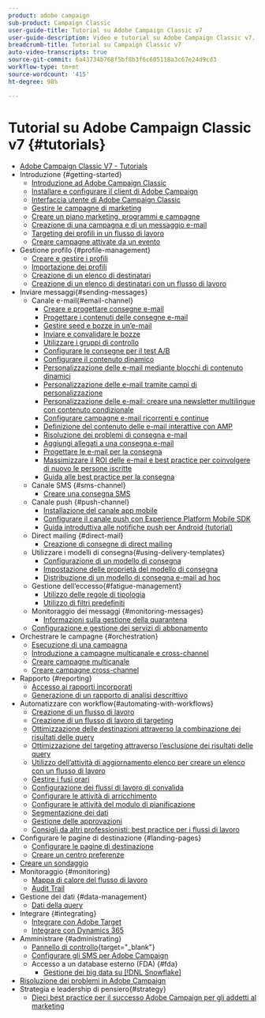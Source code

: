 ```yaml
---
product: adobe campaign
sub-product: Campaign Classic
user-guide-title: Tutorial su Adobe Campaign Classic v7
user-guide-description: Video e tutorial su Adobe Campaign Classic v7.
breadcrumb-title: Tutorial su Campaign Classic v7
auto-video-transcripts: true
source-git-commit: 6a43734b768f5bf8b3f6c605118a3c67e24d9cd3
workflow-type: tm+mt
source-wordcount: '415'
ht-degree: 98%

---
```



# Tutorial su Adobe Campaign Classic v7 {#tutorials}

+ [Adobe Campaign Classic V7 - Tutorials](/help/overview.md)
+ Introduzione {#getting-started}
   + [Introduzione ad Adobe Campaign Classic](/help/getting-started/introduction-to-adobe-campaign-classic.md)
   + [Installare e configurare il client di Adobe Campaign](/help/getting-started/install-and-setup-the-adobe-campaign-client.md)
   + [Interfaccia utente di Adobe Campaign Classic](/help/getting-started/exploring-the-adobe-campaign-classic-user-interface.md)
   + [Gestire le campagne di marketing](/help/getting-started/managing-marketing-campaigns.md)
   + [Creare un piano marketing, programmi e campagne](/help/getting-started/creating-a-marketing-plan-programs-and-campaigns.md)
   + [Creazione di una campagna e di un messaggio e-mail](/help/getting-started/creating-a-campaign-and-an-email.md)
   + [Targeting dei profili in un flusso di lavoro](/help/getting-started/targeting-profiles-in-a-workflow.md)
   + [Creare campagne attivate da un evento](/help/getting-started/create-event-triggered-campaigns.md)
+ Gestione profilo {#profile-management}
   + [Creare e gestire i profili](/help/profile-management/create-and-manage-profiles.md)
   + [Importazione dei profili](/help/data-management/importing-profiles.md)
   + [Creazione di un elenco di destinatari](/help/profile-management/creating-a-list-of-recipients.md)
   + [Creazione di un elenco di destinatari con un flusso di lavoro](/help/profile-management/creating-a-list-of-recipients-with-a-workflow.md)
+ Inviare messaggi{#sending-messages}
   + Canale e-mail{#email-channel}
      + [Creare e progettare consegne e-mail](/help/sending-messages/email-channel/create-and-design-email-deliveries.md)
      + [Progettare i contenuti delle consegne e-mail](/help/sending-messages/email-channel/design-email-delivery-content.md)
      + [Gestire seed e bozze in un’e-mail](/help/sending-messages/email-channel/managing-seed-and-proofs.md)
      + [Inviare e convalidare le bozze](/help/sending-messages/email-channel/send-and-validate-proofs.md)
      + [Utilizzare i gruppi di controllo](/help/sending-messages/email-channel/use-control-groups.md)
      + [Configurare le consegne per il test A/B](/help/sending-messages/email-channel/configure-deliveries-for-ab-testing.md)
      + [Configurare il contenuto dinamico](/help/sending-messages/email-channel/configuring-dynamic-content.md)
      + [Personalizzazione delle e-mail mediante blocchi di contenuto dinamici](/help/sending-messages/email-channel/personalization-with-dynamic-content-blocks.md)
      + [Personalizzazione delle e-mail tramite campi di personalizzazione](/help/sending-messages/email-channel/personalizing-emails-using-personalization-fields.md)
      + [Personalizzazione delle e-mail: creare una newsletter multilingue con contenuto condizionale](/help/sending-messages/email-channel/personalizing-emails-create-a-multi-lingual-newsletter-using-conditional-content.md)
      + [Configurare campagne e-mail ricorrenti e continue](/help/sending-messages/recurring-deliveries.md)
      + [Definizione del contenuto delle e-mail interattive con AMP](/help/sending-messages/email-channel/defining-interactive-email-content-with-amp.md)
      + [Risoluzione dei problemi di consegna e-mail](/help/sending-messages/email-channel/troubleshooting-email-delivery-issues.md)
      + [Aggiungi allegati a una consegna e-mail](/help/sending-messages/email-channel/add-attachments-to-an-email-delivery.md)
      + [Progettare le e-mail per la consegna](/help/sending-messages/email-channel/design-emails-for-deliverability.md)
      + [Massimizzare il ROI delle e-mail e best practice per coinvolgere di nuovo le persone iscritte](https://experienceleague.adobe.com/docs/campaign-learn/tutorials/strategy/campaign-maximize-email-best-practices.html?lang=it)
      + [Guida alle best practice per la consegna](https://experienceleague.adobe.com/docs/deliverability-learn/deliverability-best-practice-guide/introduction.html?lang=it)
   + Canale SMS {#sms-channel}
      + [Creare una consegna SMS](/help/sending-messages/mobile-channel/create-a-sms-delivery.md)
   + Canale push {#push-channel}
      + [Installazione del canale app mobile](/help/sending-messages/mobile-channel/installing-the-mobile-app-channel.md)
      + [Configurare il canale push con Experience Platform Mobile SDK](/help/sending-messages/mobile-channel/configure-push-using-aep-mobile-sdk.md)
      + [Guida introduttiva alle notifiche push per Android (tutorial)](https://experienceleague.adobe.com/docs/campaign-classic-learn/getting-started-with-push-notifications-for-android/introduction.html?lang=it)
   + Direct mailing {#direct-mail}
      + [Creazione di consegne di direct mailing](/help/sending-messages/direct-mail/creating-direct-mail-deliveries.md)
   + Utilizzare i modelli di consegna{#using-delivery-templates}
      + [Configurazione di un modello di consegna](/help/sending-messages/using-delivery-templates/configuring-a-delivery-template.md)
      + [Impostazione delle proprietà del modello di consegna](/help/sending-messages/using-delivery-templates/setting-delivery-template-properties.md)
      + [Distribuzione di un modello di consegna e-mail ad hoc](/help/sending-messages/using-delivery-templates/deploying-ad-hoc-email-delivery-template.md)
   + Gestione dell’eccesso{#fatigue-management}
      + [Utilizzo delle regole di tipologia](/help/sending-messages/fatigue-management/typology-rules-for-fatigue-management.md)
      + [Utilizzo di filtri predefiniti](/help/sending-messages/fatigue-management/fatigue-management-using-filters.md)
   + Monitoraggio dei messaggi {#monitoring-messages}
      + [Informazioni sulla gestione della quarantena](/help/sending-messages/quarantine-management.md)
   + [Configurazione e gestione dei servizi di abbonamento](/help/sending-messages/configuring-and-managing-subscription-services.md)
+ Orchestrare le campagne {#orchestration}
   + [Esecuzione di una campagna](/help/orchestrating-campaigns/executing-a-campaign.md)
   + [Introduzione a campagne multicanale e cross-channel](/help/orchestrating-campaigns/introduction-to-cross-and-multi-channel-campaigns.md)
   + [Creare campagne multicanale](/help/orchestrating-campaigns/multi-channel-campaigns.md)
   + [Creare campagne cross-channel](/help/orchestrating-campaigns/cross-channel-campaigns.md)
+ Rapporto {#reporting}
   + [Accesso ai rapporti incorporati](/help/reporting/accessing-built-in-reports.md)
   + [Generazione di un rapporto di analisi descrittivo](/help/reporting/generating-a-descriptive-analysis-report.md)
+ Automatizzare con workflow{#automating-with-workflows}
   + [Creazione di un flusso di lavoro](/help/automating-with-workflows/creating-a-workflow.md)
   + [Creazione di un flusso di lavoro di targeting](/help/automating-with-workflows/creating-a-targeting-workflow.md)
   + [Ottimizzazione delle destinazioni attraverso la combinazione dei risultati delle query](/help/automating-with-workflows/refining-targets-by-combining-query-results.md)
   + [Ottimizzazione del targeting attraverso l’esclusione dei risultati delle query](/help/automating-with-workflows/refining-targets-by-excluding-query-results.md)
   + [Utilizzo dell’attività di aggiornamento elenco per creare un elenco con un flusso di lavoro](/help/automating-with-workflows/using-the-update-list-activity.md)
   + [Gestire i fusi orari](/help/automating-with-workflows/manage-time-zones.md)
   + [Configurazione dei flussi di lavoro di convalida](/help/automating-with-workflows/validation-flow-configuration.md)
   + [Configurare le attività di arricchimento](/help/automating-with-workflows/enrichment-activity.md)
   + [Configurare le attività del modulo di pianificazione](/help/automating-with-workflows/configure-scheduler-activities.md)
   + [Segmentazione dei dati](/help/data-management/data-segmentation.md)
   + [Gestione delle approvazioni](/help/automating-with-workflows/managing-approvals.md)
   + [Consigli da altri professionisti: best practice per i flussi di lavoro](/help/automating-with-workflows/workflow-best-practices-for-marketers.md)
+ Configurare le pagine di destinazione {#landing-pages}
   + [Configurare le pagine di destinazione](/help/designing-content/configure-landingpages.md)
   + [Creare un centro preferenze](/help/designing-content/create-a-preference-center.md)
+ [Creare un sondaggio](/help/designing-content/create-a-survey.md)
+ Monitoraggio {#monitoring}
   + [Mappa di calore del flusso di lavoro](/help/monitoring-campaign-classic/workflow-heatmap.md)
   + [Audit Trail](/help/monitoring-campaign-classic/audit-trail.md)
+ Gestione dei dati {#data-management}
   + [Dati della query](/help/data-management/query-data.md)
+ Integrare {#integrating}
   + [Integrare con Adobe Target](/help/integrations/target-integration.md)
   + [Integrare con Dynamics 365](/help/integrations/dynamics365-integration.md)
+ Amministrare {#administrating}
   + [Pannello di controllo](https://experienceleague.adobe.com/docs/control-panel-learn/control-panel/control-panel-overview.html?lang=it){target="_blank"}
   + [Configurare gli SMS per Adobe Campaign](https://experienceleague.adobe.com/docs/campaign-learn/set-up-sms-for-adobe-campaign/overview.html?lang=it)
   + Accesso a un database esterno (FDA) {#fda}
      + [Gestione dei big data su [!DNL Snowflake]](/help/administrating/snowflake/big-data-segmentation-on-snowflake.md)
+ [Risoluzione dei problemi in Adobe Campaign](https://experienceleague.adobe.com/docs/campaign-classic-learn/troubleshooting/overview.html?lang=it)
+ Strategia e leadership di pensiero{#strategy}
   + [Dieci best practice per il successo Adobe Campaign per gli addetti al marketing](/help/strategy/10-best-practices-for-marketers.md)
